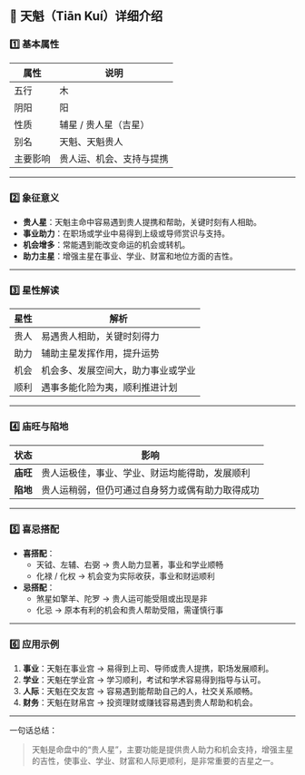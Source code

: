 ## 🌟 天魁（Tiān Kuí）详细介绍

### 1️⃣ 基本属性

| 属性     | 说明                     |
| -------- | ------------------------ |
| 五行     | 木                       |
| 阴阳     | 阳                       |
| 性质     | 辅星 / 贵人星（吉星）    |
| 别名     | 天魁、天魁贵人           |
| 主要影响 | 贵人运、机会、支持与提携 |

------

### 2️⃣ 象征意义

- **贵人星**：天魁主命中容易遇到贵人提携和帮助，关键时刻有人相助。
- **事业助力**：在职场或学业中易得到上级或导师赏识与支持。
- **机会增多**：常能遇到能改变命运的机会或转机。
- **助力主星**：增强主星在事业、学业、财富和地位方面的吉性。

------

### 3️⃣ 星性解读

| 星性 | 解析                               |
| ---- | ---------------------------------- |
| 贵人 | 易遇贵人相助，关键时刻得力         |
| 助力 | 辅助主星发挥作用，提升运势         |
| 机会 | 机会多、发展空间大，助力事业或学业 |
| 顺利 | 遇事多能化险为夷，顺利推进计划     |

------

### 4️⃣ 庙旺与陷地

| 状态     | 影响                                             |
| -------- | ------------------------------------------------ |
| **庙旺** | 贵人运极佳，事业、学业、财运均能得助，发展顺利   |
| **陷地** | 贵人运稍弱，但仍可通过自身努力或偶有助力取得成功 |

------

### 5️⃣ 喜忌搭配

- **喜搭配**：
  - 天钺、左辅、右弼 → 贵人助力显著，事业和学业顺畅
  - 化禄 / 化权 → 机会变为实际收获，事业和财运顺利
- **忌搭配**：
  - 煞星如擎羊、陀罗 → 贵人运可能受阻或出现是非
  - 化忌 → 原本有利的机会和贵人帮助受阻，需谨慎行事

------

### 6️⃣ 应用示例

1. **事业**：天魁在事业宫 → 易得到上司、导师或贵人提携，职场发展顺利。
2. **学业**：天魁在学业宫 → 学习顺利，考试和学术容易得到指导与认可。
3. **人际**：天魁在交友宫 → 容易遇到能帮助自己的人，社交关系顺畅。
4. **财务**：天魁在财帛宫 → 投资理财或赚钱容易遇到贵人帮助和机会。

------

一句话总结：

> 天魁是命盘中的“贵人星”，主要功能是提供贵人助力和机会支持，增强主星的吉性，使事业、学业、财富和人际更顺利，是非常重要的吉星之一。